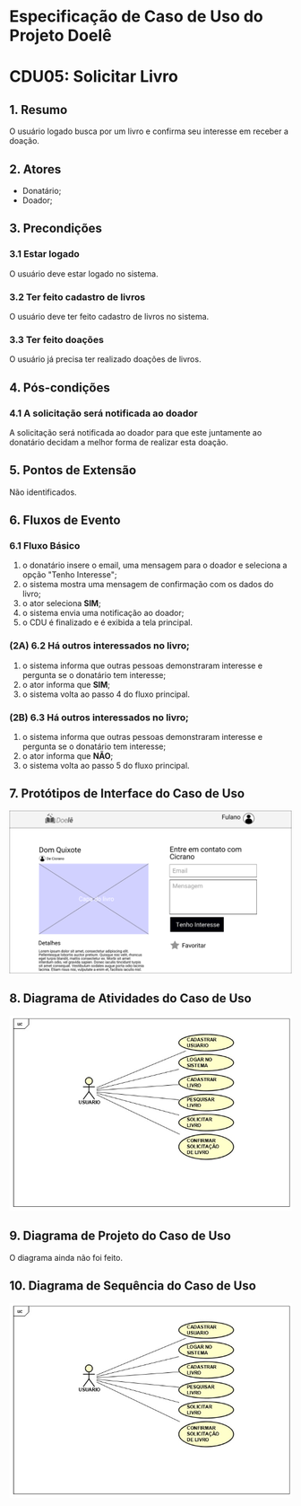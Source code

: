 # Especificação de Caso de Uso do Projeto Doelê

# CDU05: **Solicitar Livro**  

## 1. Resumo

O usuário logado busca por um livro e confirma seu interesse em receber a doação.

## 2. Atores

* Donatário;
* Doador;

## 3. Precondições

###  3.1 Estar logado  

O usuário deve estar logado no sistema.

###  3.2 Ter feito cadastro de livros

O usuário deve ter feito cadastro de livros no sistema.

###  3.3 Ter feito doações

O usuário já precisa ter realizado doações de livros.

## 4. Pós-condições
### 4.1 A solicitação será notificada ao doador

A solicitação será notificada ao doador para que este juntamente ao donatário decidam a melhor forma de realizar esta doação.

## 5. Pontos de Extensão

Não identificados.

## 6. Fluxos de Evento

### 6.1 Fluxo Básico

1. o donatário insere o email, uma mensagem para o doador e seleciona a opção "Tenho Interesse";
1. o sistema mostra uma mensagem de confirmação com os dados do livro;
1. o ator seleciona **SIM**;
1. o sistema envia uma notificação ao doador;
1. o CDU é finalizado e é exibida a tela principal.

### (2A) 6.2 Há outros interessados no livro;

1. o sistema informa que outras pessoas demonstraram interesse e pergunta se o donatário tem interesse;
1. o ator informa que **SIM**;
1. o sistema volta ao passo 4 do fluxo principal.

### (2B) 6.3 Há outros interessados no livro;

1. o sistema informa que outras pessoas demonstraram interesse e pergunta se o donatário tem interesse;
1. o ator informa que **NÃO**;
1. o sistema volta ao passo 5 do fluxo principal.

## 7. Protótipos de Interface do Caso de Uso

![Solicitar Livro](cdu5-image.png)

## 8. Diagrama de Atividades do Caso de Uso

![Diagrama de caso de uso](diagrama-cdu.jpeg)

## 9. Diagrama de Projeto do Caso de Uso

O diagrama ainda não foi feito.

## 10. Diagrama de Sequência do Caso de Uso

![Diagrama de caso de uso](diagrama-cdu.jpeg)
